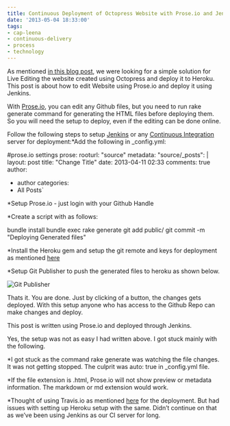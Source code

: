 ```yaml
---
title: Continuous Deployment of Octopress Website with Prose.io and Jenkins
date: '2013-05-04 18:33:00'
tags:
- cap-leena
- continuous-delivery
- process
- technology
---
```


As mentioned 
[in this blog post](http://www.multunus.com/2012/10/our-experience-with-jekyll-and-octopress/), we were looking for a simple solution for Live Editing the website created using Octopress and deploy it to Heroku. This post is about how to edit Website using Prose.io and deploy it using Jenkins.

With 
[Prose.io](http://prose.io/about.html), you can edit any Github files, but you need to run 
rake generate command for generating the HTML files before deploying them. So you will need the setup to deploy, even if the editing can be done online.

Follow the following steps to setup 
[Jenkins](http://jenkins-ci.org/) or any 
[Continuous Integration](http://en.wikipedia.org/wiki/Continuous_integration) server for deployment:*Add the following in 
_config.yml:


#prose.io settings
prose:
rooturl: "source"
metadata:
    "source/_posts": |
layout: post
title: "Change Title"
date: 2013-04-11 02:33
comments: true
author:
  - author
categories:
  - All Posts`


*Setup Prose.io - just login with your Github Handle

    
*Create a script with as follows:


bundle install
bundle exec rake generate
git add public/
git commit -m "Deploying Generated files"


*Install the Heroku gem and setup the git remote and keys for deployment as mentioned 
[here](https://devcenter.heroku.com/articles/git)

    
*Setup Git Publisher to push the generated files to heroku as shown below.


![Git Publisher](https://s3.amazonaws.com/multunus-images/Git+Publisher.png)

Thats it. You are done. Just by clicking of a button, the changes gets deployed. With this setup anyone who has access to the Github Repo can make changes and deploy.

This post is written using Prose.io and deployed through Jenkins.

Yes, the setup was not as easy I had written above. I got stuck mainly with the following.


*I got stuck as the command 
rake generate was watching the file changes. It was not getting stopped. The culprit was 
auto: true in _config.yml file.

    
*If the file extension is .html, Prose.io will not show preview or metadata information. The markdown or md extension would work.

    
*Thought of using Travis.io as mentioned 
[here](http://www.harimenon.com/blog/2013/01/27/auto-deploying-to-my-octopress-blog/) for the deployment. But had issues with setting up Heroku setup with the same. Didn’t continue on that as we’ve been using Jenkins as our CI server for long.
